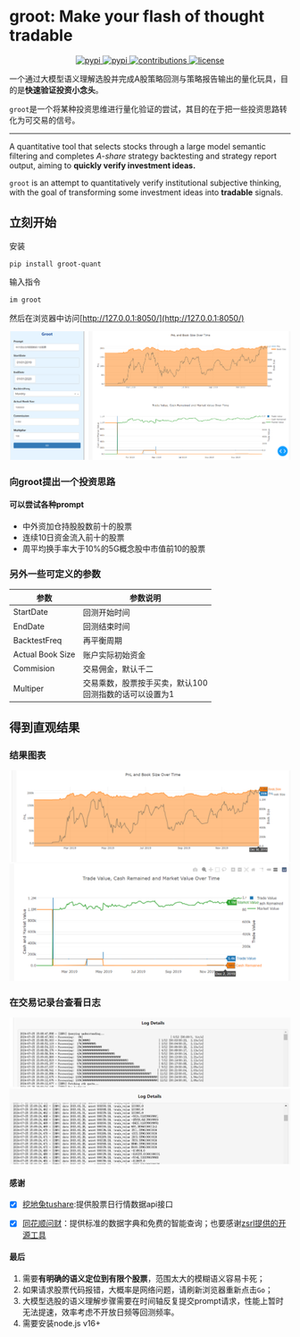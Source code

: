 # groot: Make your flash of thought tradable

<p align="center">
  <a href="https://github.com/JaneShine/groot/stargazers/">
    <img src="https://img.shields.io/github/stars/JaneShine/groot" alt='pypi'>
  </a>
  <a href="https://pypi.org/project/groot-quant/">
    <img src="https://img.shields.io/badge/pypi-v0.1.1-brightgreen.svg?style=popout" alt='pypi'>
  </a>

  <a href="https://github.com/JaneShine/groot/issues">
    <img src="https://img.shields.io/badge/contributions-welcome-brightgreen.svg?style=popout" alt="contributions">
  </a>
  <a href="https://github.com/JaneShine/groot?tab=MIT-1-ov-file">
    <img src="https://img.shields.io/github/license/JaneShine/groot.svg?style=popout" alt="license">
  </a>
</p>

一个通过大模型语义理解选股并完成A股策略回测与策略报告输出的量化玩具，目的是**快速验证投资小念头**。

`groot`是一个将某种投资思维进行量化验证的尝试，其目的在于把一些投资思路转化为可交易的信号。

---
 A quantitative tool that selects stocks through a large model semantic filtering and completes *A-share* strategy backtesting and strategy report output, aiming to **quickly verify investment ideas.**

`groot` is an attempt to quantitatively verify institutional subjective thinking, with the goal of transforming some investment ideas into **tradable** signals.

## 立刻开始
安装
```
pip install groot-quant
```
输入指令
```bash
im groot
```
然后在浏览器中访问[http://127.0.0.1:8050/](http://127.0.0.1:8050/)

![alt text](./picture/image.png)
### 向groot提出一个投资思路
#### 可以尝试各种prompt
- 中外资加仓持股股数前十的股票
- 连续10日资金流入前十的股票
- 周平均换手率大于10%的5G概念股中市值前10的股票

### 另外一些可定义的参数
| 参数             | 参数说明                                                   |
| ---------------- | ---------------------------------------------------------- |
| StartDate        | 回测开始时间                                               |
| EndDate          | 回测结束时间                                               |
| BacktestFreq     | 再平衡周期                                                 |
| Actual Book Size | 账户实际初始资金                                           |
| Commision        | 交易佣金，默认千二                                         |
| Multiper         | 交易乘数，股票按手买卖，默认100<br>回测指数的话可以设置为1 |


## 得到直观结果
### 结果图表
![alt text](./picture/image-3.png)
![alt text](./picture/image-1.png)
### 在交易记录台查看日志
![alt text](./picture/image-4.png)
![alt text](./picture/image-5.png)

#### 感谢
- [x] [挖地兔tushare](https://www.tushare.pro/document/2):提供股票日行情数据api接口
- [x] [同花顺问财](https://www.iwencai.com/unifiedwap/home/index)：提供标准的数据字典和免费的智能查询；也要感谢[zsrl提供的开源工具](https://github.com/zsrl/pywencai#loop)


#### 最后
1. 需要**有明确的语义定位到有限个股票**，范围太大的模糊语义容易卡死；
2. 如果请求股票代码报错，大概率是网络问题，请刷新浏览器重新点击`Go`；
3. 大模型选股的语义理解步骤需要在时间轴反复提交prompt请求，性能上暂时无法提速，效率考虑不开放日频等回测频率。
4. 需要安装node.js v16+
